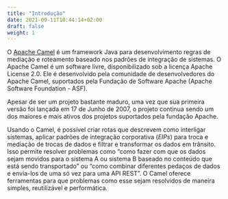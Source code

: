 ```yaml
---
title: "Introdução"
date: 2021-09-11T10:44:14+02:00
draft: false
weight: 1
---
```


O [Apache Camel](https://camel.apache.org) é um framework Java para desenvolvimento regras de mediação e roteamento baseado nos padrões de integração de sistemas. O Apache Camel é um software livre, disponibilizado sob a licença Apache License 2.0. Ele é desenvolvido pela comunidade de desenvolvedores do Apache Camel, suportados pela Fundação de Software Apache (Apache Software Foundation - ASF).

Apesar de ser um projeto bastante maduro, uma vez que sua primeira versão foi lançada em 17 de Junho de 2007, o projeto continua sendo um dos maiores e mais ativos dos projetos suportados pela fundação Apache.

Usando o Camel, é possível criar rotas que descrevem como interligar sistemas, aplicar padrões de integração corporativa (_EIPs_) para troca e mediação de trocas de dados e filtrar e transformar os dados em trânsito. Isso permite resolver problemas como “como fazer com que os dados sejam movidos para o sistema A ou sistema B baseado no conteúdo que está sendo transportado” ou “como combinar diferentes pedaços de dados e envia-los de uma só vez para uma API REST”. O Camel oferece ferramentas para que problemas como esse sejam resolvidos de maneira simples, reutilizável e performática.
